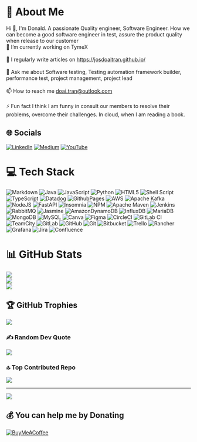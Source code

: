# 💫 About Me
Hi 👋, I'm Donald. A passionate Quality engineer, Software Engineer. How we can become a good software engineer in test, assure the product quality when release to our customer<br>🔭 I’m currently working on TymeX<br><br>📝 I regularly write articles on https://josdoaitran.github.io/<br><br>💬 Ask me about Software testing, Testing automation framework builder, performance test, project management, project lead<br><br>📫 How to reach me doai.tran@outlook.com<br><br>⚡ Fun fact I think I am funny in consult our members to resolve their problems, overcome their challenges. In cloud, when I am reading a book.


## 🌐 Socials
[![LinkedIn](https://img.shields.io/badge/LinkedIn-%230077B5.svg?logo=linkedin&logoColor=white)](https://linkedin.com/in/https://www.linkedin.com/in/doai-tran-nguyen-van-b125b051/) [![Medium](https://img.shields.io/badge/Medium-12100E?logo=medium&logoColor=white)](https://medium.com/@https://josdoaitran.github.io/) [![YouTube](https://img.shields.io/badge/YouTube-%23FF0000.svg?logo=YouTube&logoColor=white)](https://youtube.com/@testing4everyone) 

# 💻 Tech Stack
![Markdown](https://img.shields.io/badge/markdown-%23000000.svg?style=flat-square&logo=markdown&logoColor=white) ![Java](https://img.shields.io/badge/java-%23ED8B00.svg?style=flat-square&logo=openjdk&logoColor=white) ![JavaScript](https://img.shields.io/badge/javascript-%23323330.svg?style=flat-square&logo=javascript&logoColor=%23F7DF1E) ![Python](https://img.shields.io/badge/python-3670A0?style=flat-square&logo=python&logoColor=ffdd54) ![HTML5](https://img.shields.io/badge/html5-%23E34F26.svg?style=flat-square&logo=html5&logoColor=white) ![Shell Script](https://img.shields.io/badge/shell_script-%23121011.svg?style=flat-square&logo=gnu-bash&logoColor=white) ![TypeScript](https://img.shields.io/badge/typescript-%23007ACC.svg?style=flat-square&logo=typescript&logoColor=white) ![Datadog](https://img.shields.io/badge/datadog-%23632CA6.svg?style=flat-square&logo=datadog&logoColor=white) ![GithubPages](https://img.shields.io/badge/github%20pages-121013?style=flat-square&logo=github&logoColor=white) ![AWS](https://img.shields.io/badge/AWS-%23FF9900.svg?style=flat-square&logo=amazon-aws&logoColor=white) ![Apache Kafka](https://img.shields.io/badge/Apache%20Kafka-000?style=flat-square&logo=apachekafka) ![NodeJS](https://img.shields.io/badge/node.js-6DA55F?style=flat-square&logo=node.js&logoColor=white) ![FastAPI](https://img.shields.io/badge/FastAPI-005571?style=flat-square&logo=fastapi) ![Insomnia](https://img.shields.io/badge/Insomnia-black?style=flat-square&logo=insomnia&logoColor=5849BE) ![NPM](https://img.shields.io/badge/NPM-%23CB3837.svg?style=flat-square&logo=npm&logoColor=white) ![Apache Maven](https://img.shields.io/badge/Apache%20Maven-C71A36?style=flat-square&logo=Apache%20Maven&logoColor=white) ![Jenkins](https://img.shields.io/badge/jenkins-%232C5263.svg?style=flat-square&logo=jenkins&logoColor=white) ![RabbitMQ](https://img.shields.io/badge/rabbitmq-FF6600?style=flat-square&logo=rabbitmq&logoColor=white) ![Jasmine](https://img.shields.io/badge/jasmine-%238A4182.svg?style=flat-square&logo=jasmine&logoColor=white) ![AmazonDynamoDB](https://img.shields.io/badge/Amazon%20DynamoDB-4053D6?style=flat-square&logo=Amazon%20DynamoDB&logoColor=white) ![InfluxDB](https://img.shields.io/badge/InfluxDB-22ADF6?style=flat-square&logo=InfluxDB&logoColor=white) ![MariaDB](https://img.shields.io/badge/MariaDB-003545?style=flat-square&logo=mariadb&logoColor=white) ![MongoDB](https://img.shields.io/badge/MongoDB-%234ea94b.svg?style=flat-square&logo=mongodb&logoColor=white) ![MySQL](https://img.shields.io/badge/mysql-4479A1.svg?style=flat-square&logo=mysql&logoColor=white) ![Canva](https://img.shields.io/badge/Canva-%2300C4CC.svg?style=flat-square&logo=Canva&logoColor=white) ![Figma](https://img.shields.io/badge/figma-%23F24E1E.svg?style=flat-square&logo=figma&logoColor=white) ![CircleCI](https://img.shields.io/badge/circleci-%23161616.svg?style=flat-square&logo=circleci&logoColor=white) ![GitLab CI](https://img.shields.io/badge/gitlab%20CI-%23181717.svg?style=flat-square&logo=gitlab&logoColor=white) ![TeamCity](https://img.shields.io/badge/teamcity-000000.svg?style=flat-square&logo=teamcity&logoColor=white) ![GitLab](https://img.shields.io/badge/gitlab-%23181717.svg?style=flat-square&logo=gitlab&logoColor=white) ![GitHub](https://img.shields.io/badge/github-%23121011.svg?style=flat-square&logo=github&logoColor=white) ![Git](https://img.shields.io/badge/git-%23F05033.svg?style=flat-square&logo=git&logoColor=white) ![Bitbucket](https://img.shields.io/badge/bitbucket-%230047B3.svg?style=flat-square&logo=bitbucket&logoColor=white) ![Trello](https://img.shields.io/badge/Trello-%23026AA7.svg?style=flat-square&logo=Trello&logoColor=white) ![Rancher](https://img.shields.io/badge/rancher-%230075A8.svg?style=flat-square&logo=rancher&logoColor=white) ![Grafana](https://img.shields.io/badge/grafana-%23F46800.svg?style=flat-square&logo=grafana&logoColor=white) ![Jira](https://img.shields.io/badge/jira-%230A0FFF.svg?style=flat-square&logo=jira&logoColor=white) ![Confluence](https://img.shields.io/badge/confluence-%23172BF4.svg?style=flat-square&logo=confluence&logoColor=white)
# 📊 GitHub Stats
![](https://github-readme-stats.vercel.app/api?username=josdoaitran&theme=react&hide_border=false&include_all_commits=true&count_private=true)<br/>
![](https://github-readme-streak-stats.herokuapp.com/?user=josdoaitran&theme=react&hide_border=false)<br/>
![](https://github-readme-stats.vercel.app/api/top-langs/?username=josdoaitran&theme=react&hide_border=false&include_all_commits=true&count_private=true&layout=compact)

## 🏆 GitHub Trophies
![](https://github-profile-trophy.vercel.app/?username=josdoaitran&theme=radical&no-frame=false&no-bg=true&margin-w=4)

### ✍️ Random Dev Quote
![](https://quotes-github-readme.vercel.app/api?type=horizontal&theme=radical)

### 🔝 Top Contributed Repo
![](https://github-contributor-stats.vercel.app/api?username=josdoaitran&limit=5&theme=dark&combine_all_yearly_contributions=true)

---
[![](https://visitcount.itsvg.in/api?id=josdoaitran&icon=1&color=1)](https://visitcount.itsvg.in)

## 💰 You can help me by Donating
[![BuyMeACoffee](https://img.shields.io/badge/Buy%20Me%20a%20Coffee-ffdd00?style=for-the-badge&logo=buy-me-a-coffee&logoColor=black)](https://buymeacoffee.com/josdoaitran)

  
<!-- Proudly created with GPRM ( https://gprm.itsvg.in ) -->
